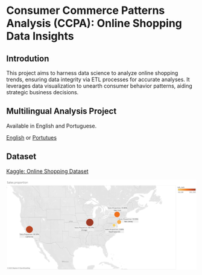 # Consumer Commerce Patterns Analysis (CCPA): Online Shopping Data Insights
## Introdution
This project aims to harness data science to analyze online shopping trends, ensuring data integrity via ETL processes for accurate analyses. It leverages data visualization to unearth consumer behavior patterns, aiding strategic business decisions.
## Multilingual Analysis Project
Available in English and Portuguese.

<a href="https://github.com/leticia-chen/MVP-Data-Analysis-and-Best-Practices/blob/main/Online_Shopping_english.ipynb">English</a> or <a href="https://github.com/leticia-chen/MVP-Data-Analysis-and-Best-Practices/blob/main/Online_Shopping_portugues.ipynb">Portutues</a>
## Dataset
<a href="https://www.kaggle.com/datasets/jacksondivakarr/online-shopping-dataset">Kaggle: Online Shopping Dataset</a>

<img src="https://github.com/leticia-chen/MVP-Data-Analysis-and-Best-Practices/blob/main/Sheet%201-4.png"> 
